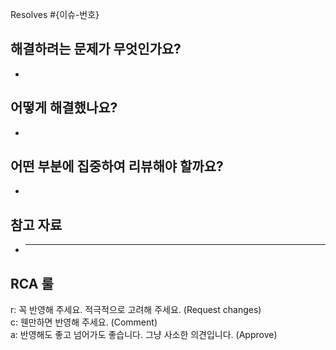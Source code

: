 Resolves #{이슈-번호}

<!--
e.g. Resolves #10, resolves #123
-->

## 해결하려는 문제가 무엇인가요?

-

## 어떻게 해결했나요?

-

## 어떤 부분에 집중하여 리뷰해야 할까요?

-

## 참고 자료

- ***

## RCA 룰

r: 꼭 반영해 주세요. 적극적으로 고려해 주세요. (Request changes)  
c: 웬만하면 반영해 주세요. (Comment)  
a: 반영해도 좋고 넘어가도 좋습니다. 그냥 사소한 의견입니다. (Approve)
